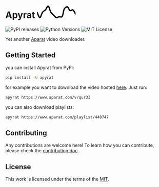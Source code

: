 
# Apyrat ![download badge](.pypi_chart/badge.svg)

![PyPI releases](https://img.shields.io/pypi/v/apyrat?logo=python&logoColor=white)
![Python Versions](https://img.shields.io/pypi/pyversions/apyrat.svg)
![MIT License](https://img.shields.io/github/license/CodeWithEmad/apyrat.svg?style=flat-square)

Yet another [Aparat](https://www.aparat.com) video downloader.

## Getting Started

you can install Apyrat from PyPi:

``` bash
pip install -U apyrat
```

for example you want to download the video hosted [here](https://www.aparat.com/v/qur3I). Just run:

``` bash
apyrat https://www.aparat.com/v/qur3I
```

you can also download playlists:

``` bash
apyrat https://www.aparat.com/playlist/448747
```

## Contributing

Any contributions are welcome here! To learn how you can contribute, please check the [contributing doc](https://github.com/CodeWithEmad/apyrat/blob/master/CONTRIBUTING.md).

## License

This work is licensed under the terms of the [MIT](https://github.com/CodeWithEmad/apyrat/blob/master/LICENSE).
